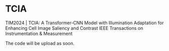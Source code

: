 # TCIA
TIM2024 | TCIA: A Transformer-CNN Model with Illumination Adaptation for Enhancing Cell Image Saliency and Contrast   IEEE Transactions on Instrumentation &amp; Measurement

The code will be upload as soon.

